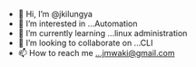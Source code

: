 - 👋 Hi, I’m @jkilungya
- 👀 I’m interested in ...Automation
- 🌱 I’m currently learning ...linux administration 
- 💞️ I’m looking to collaborate on ...CLI
- 📫 How to reach me ...jmwaki@gmail.com

<!---
jkilungya/jkilungya is a ✨ special ✨ repository because its `README.md` (this file) appears on your GitHub profile.
You can click the Preview link to take a look at your changes.
--->
